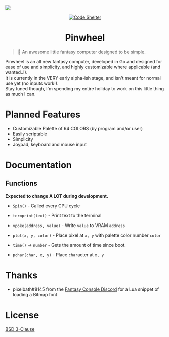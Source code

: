 ![](https://modeus.is-inside.me/WcZYvhEk.png)  
<div align="center">
	<p>
		<a href="https://www.codeshelter.co/">
			<img alt="Code Shelter" src="https://www.codeshelter.co/static/badges/badge-flat.svg">
		</a>
	</p>
	<h1>Pinwheel</h1>
</div>  

> 🍭 An awesome little fantasy computer designed to be simple.

Pinwheel is an all new fantasy computer, developed in Go and designed for ease of use and simplicity,
and highly customizable where applicable (and wanted..!).  
It is currently in the VERY early alpha-ish stage, and isn't meant for normal use yet (no inputs work!).  
Stay tuned though, I'm spending my entire holiday to work on this little thing as much I can.

# Planned Features 
- Customizable Palette of 64 COLORS (by program and/or user)
- Easily scriptable 
- Simplicity 
- Joypad, keyboard and mouse input

# Documentation
## Functions
**Expected to change A LOT during development.**  

- `Spin()` - Called every CPU cycle  

- `termprint(text)` - Print text to the terminal
- `vpoke(address, value)` - Write `value` to VRAM `address`
- `plot(x, y, color)` - Place pixel at `x, y` with palette color number `color`
- `time()` -> `number` - Gets the amount of time since boot.
- `pchar(char, x, y)` - Place `char`acter at `x, y`

# Thanks
- pixelbath#8145 from the [Fantasy Console Discord](https://discord.gg/BYbjDEP) for a Lua snippet of loading a Bitmap font
# License
[BSD 3-Clause](LICENSE)
